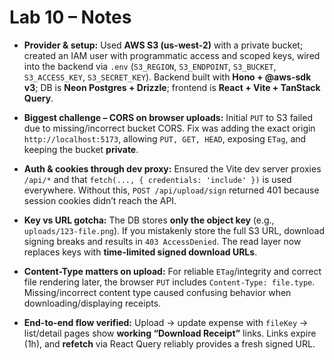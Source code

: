 # Lab 10 – Notes

- **Provider & setup:** Used **AWS S3 (us-west-2)** with a private bucket; created an IAM user with programmatic access and scoped keys, wired into the backend via `.env` (`S3_REGION`, `S3_ENDPOINT`, `S3_BUCKET`, `S3_ACCESS_KEY`, `S3_SECRET_KEY`). Backend built with **Hono + @aws-sdk v3**; DB is **Neon Postgres + Drizzle**; frontend is **React + Vite + TanStack Query**.

- **Biggest challenge – CORS on browser uploads:** Initial `PUT` to S3 failed due to missing/incorrect bucket CORS. Fix was adding the exact origin `http://localhost:5173`, allowing `PUT, GET, HEAD`, exposing `ETag`, and keeping the bucket **private**.

- **Auth & cookies through dev proxy:** Ensured the Vite dev server proxies `/api/*` and that `fetch(..., { credentials: 'include' })` is used everywhere. Without this, `POST /api/upload/sign` returned 401 because session cookies didn’t reach the API.

- **Key vs URL gotcha:** The DB stores **only the object key** (e.g., `uploads/123-file.png`). If you mistakenly store the full S3 URL, download signing breaks and results in `403 AccessDenied`. The read layer now replaces keys with **time-limited signed download URLs**.

- **Content-Type matters on upload:** For reliable `ETag`/integrity and correct file rendering later, the browser `PUT` includes `Content-Type: file.type`. Missing/incorrect content type caused confusing behavior when downloading/displaying receipts.

- **End-to-end flow verified:** Upload → update expense with `fileKey` → list/detail pages show **working “Download Receipt”** links. Links expire (1h), and **refetch** via React Query reliably provides a fresh signed URL.

